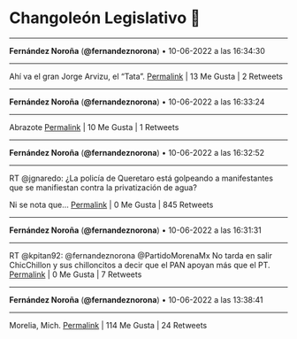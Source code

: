 # Changoleón Legislativo 🙈
*****
**Fernández Noroña** (**@fernandeznorona**) • 10-06-2022 a las 16:34:30
*****
Ahí va el gran Jorge Arvizu, el “Tata”.
[Permalink](https://twitter.com/fernandeznorona/status/1535420174236532737) | 13 Me Gusta | 2 Retweets
*****
**Fernández Noroña** (**@fernandeznorona**) • 10-06-2022 a las 16:33:24
*****
Abrazote
[Permalink](https://twitter.com/fernandeznorona/status/1535419897429299200) | 10 Me Gusta | 1 Retweets
*****
**Fernández Noroña** (**@fernandeznorona**) • 10-06-2022 a las 16:32:52
*****
RT @jgnaredo: ¿La policía de Queretaro está golpeando a manifestantes que se manifiestan contra la privatización de agua? 


Ni se nota que…
[Permalink](https://twitter.com/fernandeznorona/status/1535419761802326018) | 0 Me Gusta | 845 Retweets
*****
**Fernández Noroña** (**@fernandeznorona**) • 10-06-2022 a las 16:31:31
*****
RT @kpitan92: @fernandeznorona @PartidoMorenaMx No tarda en salir ChicChillon y sus chilloncitos a decir que el PAN apoyan más que el PT.
[Permalink](https://twitter.com/fernandeznorona/status/1535419420868284419) | 0 Me Gusta | 7 Retweets
*****
**Fernández Noroña** (**@fernandeznorona**) • 10-06-2022 a las 13:38:41
*****
Morelia, Mich.
[Permalink](https://twitter.com/fernandeznorona/status/1535375926246051840) | 114 Me Gusta | 24 Retweets
